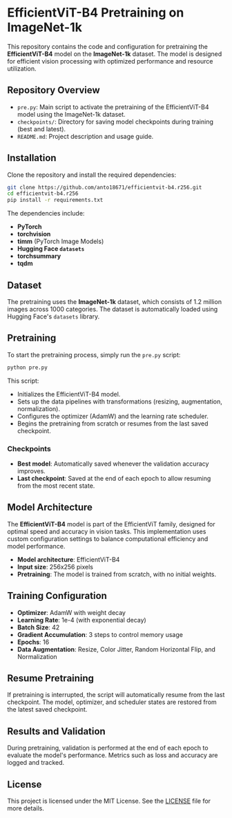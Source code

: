 # EfficientViT-B4 Pretraining on ImageNet-1k

This repository contains the code and configuration for pretraining the **EfficientViT-B4** model on the **ImageNet-1k** dataset. The model is designed for efficient vision processing with optimized performance and resource utilization.

## Repository Overview

- `pre.py`: Main script to activate the pretraining of the EfficientViT-B4 model using the ImageNet-1k dataset.
- `checkpoints/`: Directory for saving model checkpoints during training (best and latest).
- `README.md`: Project description and usage guide.

## Installation

Clone the repository and install the required dependencies:

```bash
git clone https://github.com/anto18671/efficientvit-b4.r256.git
cd efficientvit-b4.r256
pip install -r requirements.txt
```

The dependencies include:
- **PyTorch**
- **torchvision**
- **timm** (PyTorch Image Models)
- **Hugging Face `datasets`**
- **torchsummary**
- **tqdm**

## Dataset

The pretraining uses the **ImageNet-1k** dataset, which consists of 1.2 million images across 1000 categories. The dataset is automatically loaded using Hugging Face's `datasets` library.

## Pretraining

To start the pretraining process, simply run the `pre.py` script:

```bash
python pre.py
```

This script:
- Initializes the EfficientViT-B4 model.
- Sets up the data pipelines with transformations (resizing, augmentation, normalization).
- Configures the optimizer (AdamW) and the learning rate scheduler.
- Begins the pretraining from scratch or resumes from the last saved checkpoint.

### Checkpoints

- **Best model**: Automatically saved whenever the validation accuracy improves.
- **Last checkpoint**: Saved at the end of each epoch to allow resuming from the most recent state.

## Model Architecture

The **EfficientViT-B4** model is part of the EfficientViT family, designed for optimal speed and accuracy in vision tasks. This implementation uses custom configuration settings to balance computational efficiency and model performance.

- **Model architecture**: EfficientViT-B4
- **Input size**: 256x256 pixels
- **Pretraining**: The model is trained from scratch, with no initial weights.

## Training Configuration

- **Optimizer**: AdamW with weight decay
- **Learning Rate**: 1e-4 (with exponential decay)
- **Batch Size**: 42
- **Gradient Accumulation**: 3 steps to control memory usage
- **Epochs**: 16
- **Data Augmentation**: Resize, Color Jitter, Random Horizontal Flip, and Normalization

## Resume Pretraining

If pretraining is interrupted, the script will automatically resume from the last checkpoint. The model, optimizer, and scheduler states are restored from the latest saved checkpoint.

## Results and Validation

During pretraining, validation is performed at the end of each epoch to evaluate the model's performance. Metrics such as loss and accuracy are logged and tracked.

## License

This project is licensed under the MIT License. See the [LICENSE](LICENSE) file for more details.
